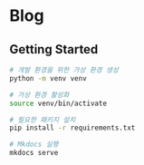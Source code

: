 # Blog

## Getting Started

```bash
# 개발 환경을 위한 가상 환경 생성
python -m venv venv
```

```bash
# 가상 환경 활성화
source venv/bin/activate

# 필요한 패키지 설치
pip install -r requirements.txt

# Mkdocs 실행
mkdocs serve
```
